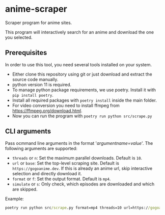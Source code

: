 # anime-scraper
Scraper program for anime sites.

This program will interactively search for an anime and download the one you selected.

## Prerequisites
In order to use this tool, you need several tools installed on your system.
* Either clone this repository using git or just download and extract the source code manually.
* python version 11 is required.
* To manage python package requirements, we use poetry. Install it with ```pip install poetry```.
* Install all required packages with ```poetry install``` inside the main folder.
* For video conversion you need to install ffmpeg from https://ffmpeg.org/download.html.
* Now you can run the program with ```poetry run python src/scrape.py```

## CLI arguments
Pass ocmmand line arguments in the format '*argumentname*=*value*'. The following arguments are supported:
* `threads` or `n`: Set the maximum parallel downloads. Default is `10`.
* `url` or `base`: Set the top-level scraping site. Default is `https://gogoanime.dev`. If this is already an anime url, skip interactive selection and directly download it.
* `format` or `f`: Set the output format. Default is `mp4`.
* `simulate` or `s`: Only check, which episodes are downloaded and which are skipped.

Example:
```cmd
poetry run python src/scrape.py format=mp4 threads=10 url=https://gogoanime.dev simulate=true
```